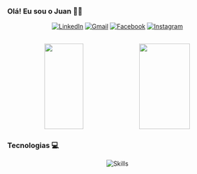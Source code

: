 
### Olá! Eu sou o Juan 🤝🏻

<div align="center">

[![LinkedIn](https://img.shields.io/badge/LinkedIn-0077B5?style=for-the-badge&logo=linkedin&logoColor=white)](https://www.linkedin.com/in/pds-juan/)
[![Gmail](https://img.shields.io/badge/Gmail-D14836?style=for-the-badge&logo=gmail&logoColor=white)](mailto:juan02pires@gmail.com)
[![Facebook](https://img.shields.io/badge/Facebook-1877F2?style=for-the-badge&logo=facebook&logoColor=white)](https://www.facebook.com/people/Juan-Pires/pfbid0kJF13G49H6V6TzWCqj8dc6wm1E2DSQv8Xn4VLQ5qG4nwkBCPQTdNMDTJp8Xxc9qkl/)
[![Instagram](https://img.shields.io/badge/Instagram-E4405F?style=for-the-badge&logo=instagram&logoColor=white)](https://www.instagram.com/pds_juan/)

</div>

<br>

<div align="center">
  
<img width="42%" height="195px" src="https://awesome-github-stats.azurewebsites.net/user-stats/pds-juan?cardType=github&theme=dracula" />
<img width="48%" height="195px" src="https://github-readme-stats.vercel.app/api/top-langs/?username=pds-juan&layout=compact&theme=dracula" /> 
   
</div>

### Tecnologias 💻

<div align="center">

![Skills](https://skills.thijs.gg/icons?i=html,css,js,bootstrap,react,nodejs,java,python,mysql,aws)

</div>
